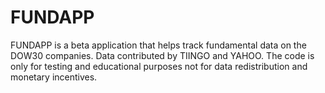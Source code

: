 # FUNDAPP

FUNDAPP is a beta application that helps track fundamental data on the DOW30 companies. Data contributed by TIINGO and YAHOO. The code is only for testing and educational purposes not for data redistribution and monetary incentives. 
